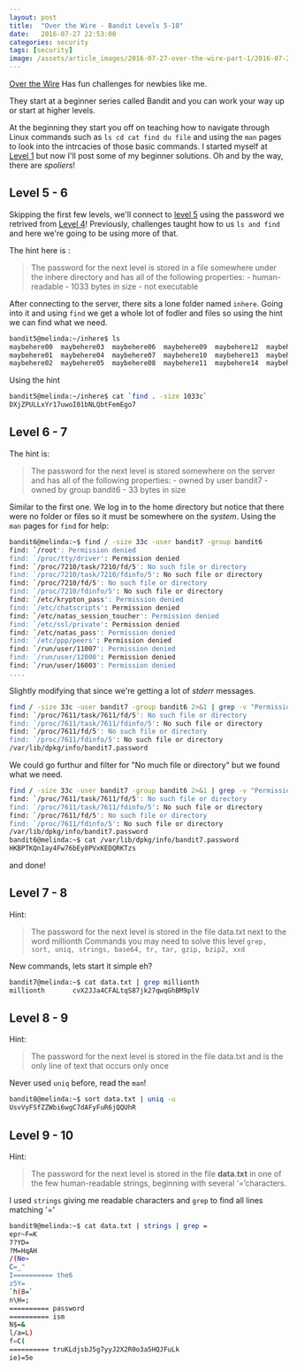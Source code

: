 ```yaml
---
layout: post
title:  "Over the Wire - Bandit Levels 5-10"
date:   2016-07-27 22:53:00
categories: security
tags: [security]
image: /assets/article_images/2016-07-27-over-the-wire-part-1/2016-07-27.jpg
---
```



[Over the Wire](http://overthewire.org/wargames/) Has fun challenges for newbies like me.

They start at a beginner series called Bandit and you can work your way up or start at higher levels.

At the beginning they start you off on teaching how to navigate through Linux commands such as `ls cd cat find du file` and using the `man` pages to look into the intrcacies of those basic commands. I started myself at [Level 1](http://overthewire.org/wargames/bandit/bandit0.html) but now I'll post some of my beginner solutions. Oh and by the way, there are _spoliers_!


## Level 5 - 6
Skipping the first  few levels, we'll connect to [level 5](http://overthewire.org/wargames/bandit/bandit6.html) using the password we retrived from [Level 4](http://overthewire.org/wargames/bandit/bandit5.html)!
Previously, challenges taught how to us `ls and find` and here we're going to be using more of that.

The hint here is :

>The password for the next level is stored in a file somewhere under the inhere directory and has all of the following properties: - human-readable - 1033 bytes in size - not executable

After connecting to the server, there sits a lone folder named `inhere`. Going into it and using `find` we get a whole lot of fodler and files so using the hint we can find what we need.

```sh
bandit5@melinda:~/inhere$ ls
maybehere00  maybehere03  maybehere06  maybehere09  maybehere12  maybehere15  maybehere18
maybehere01  maybehere04  maybehere07  maybehere10  maybehere13  maybehere16  maybehere19
maybehere02  maybehere05  maybehere08  maybehere11  maybehere14  maybehere17
```
Using the hint

```sh
bandit5@melinda:~/inhere$ cat `find . -size 1033c`
DXjZPULLxYr17uwoI01bNLQbtFemEgo7
```

## Level 6 - 7
The hint is:

>The password for the next level is stored somewhere on the server and has all of the following properties: - owned by user bandit7 - owned by group bandit6 - 33 bytes in size

Similar to the first one. We log in to the home directory but notice that there were no folder or files so it must be somewhere on the _system_. Using the `man` pages for `find` for help:

```sh
bandit6@melinda:~$ find / -size 33c -user bandit7 -group bandit6
find: `/root': Permission denied
find: `/proc/tty/driver': Permission denied
find: `/proc/7210/task/7210/fd/5': No such file or directory
find: `/proc/7210/task/7210/fdinfo/5': No such file or directory
find: `/proc/7210/fd/5': No such file or directory
find: `/proc/7210/fdinfo/5': No such file or directory
find: `/etc/krypton_pass': Permission denied
find: `/etc/chatscripts': Permission denied
find: `/etc/natas_session_toucher': Permission denied
find: `/etc/ssl/private': Permission denied
find: `/etc/natas_pass': Permission denied
find: `/etc/ppp/peers': Permission denied
find: `/run/user/11007': Permission denied
find: `/run/user/12000': Permission denied
find: `/run/user/16003': Permission denied
....
```

Slightly modifying that since we're getting a lot of *stderr* messages.

```sh
find / -size 33c -user bandit7 -group bandit6 2>&1 | grep -v "Permission denied"
find: `/proc/7611/task/7611/fd/5': No such file or directory
find: `/proc/7611/task/7611/fdinfo/5': No such file or directory
find: `/proc/7611/fd/5': No such file or directory
find: `/proc/7611/fdinfo/5': No such file or directory
/var/lib/dpkg/info/bandit7.password
```

We could go furthur and filter for "No much file or directory" but we found what we need.

```sh
find / -size 33c -user bandit7 -group bandit6 2>&1 | grep -v "Permission denied"
find: `/proc/7611/task/7611/fd/5': No such file or directory
find: `/proc/7611/task/7611/fdinfo/5': No such file or directory
find: `/proc/7611/fd/5': No such file or directory
find: `/proc/7611/fdinfo/5': No such file or directory
/var/lib/dpkg/info/bandit7.password
bandit6@melinda:~$ cat /var/lib/dpkg/info/bandit7.password
HKBPTKQnIay4Fw76bEy8PVxKEDQRKTzs
```

and done!

## Level 7 - 8
Hint: 

> The password for the next level is stored in the file data.txt next to the word millionth
> Commands you may need to solve this level
> `grep, sort, uniq, strings, base64, tr, tar, gzip, bzip2, xxd`

New commands, lets start it simple eh?

```sh
bandit7@melinda:~$ cat data.txt | grep millionth
millionth       cvX2JJa4CFALtqS87jk27qwqGhBM9plV
```

## Level 8 - 9

Hint:

> The password for the next level is stored in the file data.txt and is the only line of text that occurs only once

Never used `uniq` before, read the `man`!

```sh
bandit8@melinda:~$ sort data.txt | uniq -u
UsvVyFSfZZWbi6wgC7dAFyFuR6jQQUhR
```



## Level 9 - 10

Hint: 

>  The password for the next level is stored in the file **data.txt** in one of the few human-readable strings, beginning with several ‘=’characters.

I used `strings` giving me readable characters and `grep` to find all lines matching '='

```sh
bandit9@melinda:~$ cat data.txt | strings | grep =
epr~F=K
7?YD=
?M=HqAH
/(Ne=
C=_"
I========== the6
z5Y=
`h(8=`
n\H=;
========== password
========== ism
N$=&
l/a=L)
f=C(
========== truKLdjsbJ5g7yyJ2X2R0o3a5HQJFuLk
ie)=5e
```
